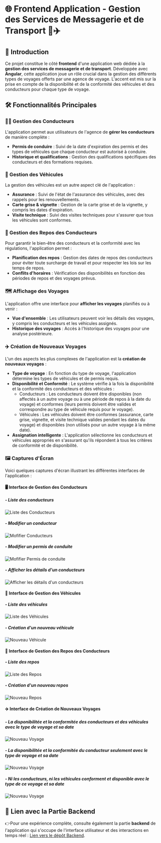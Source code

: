 # 🌐 Frontend Application - Gestion des Services de Messagerie et de Transport 🚚✈️

## 🚀 Introduction

Ce projet constitue le côté **frontend** d'une application web dédiée à la **gestion des services de messagerie et de transport**. Développée avec **Angular**, cette application joue un rôle crucial dans la gestion des différents types de voyages offerts par une agence de voyage. L'accent est mis sur la prise en compte de la disponibilité et de la conformité des véhicules et des conducteurs pour chaque type de voyage.

## 🛠️ Fonctionnalités Principales

### 👨‍✈️ Gestion des Conducteurs

L'application permet aux utilisateurs de l'agence de **gérer les conducteurs** de manière complète :
- **Permis de conduire** : Suivi de la date d'expiration des permis et des types de véhicules que chaque conducteur est autorisé à conduire.
- **Historique et qualifications** : Gestion des qualifications spécifiques des conducteurs et des formations requises.

### 🚗 Gestion des Véhicules

La gestion des véhicules est un autre aspect clé de l'application :
- **Assurance** : Suivi de l'état de l'assurance des véhicules, avec des rappels pour les renouvellements.
- **Carte grise & vignette** : Gestion de la carte grise et de la vignette, y compris les dates d'expiration.
- **Visite technique** : Suivi des visites techniques pour s'assurer que tous les véhicules sont conformes.

### 🛌 Gestion des Repos des Conducteurs

Pour garantir le bien-être des conducteurs et la conformité avec les régulations, l'application permet :
- **Planification des repos** : Gestion des dates de repos des conducteurs pour éviter toute surcharge de travail et pour respecter les lois sur les temps de repos.
- **Conflits d'horaires** : Vérification des disponibilités en fonction des périodes de repos et des voyages prévus.

### 🗺️ Affichage des Voyages

L'application offre une interface pour **afficher les voyages** planifiés ou à venir :
- **Vue d'ensemble** : Les utilisateurs peuvent voir les détails des voyages, y compris les conducteurs et les véhicules assignés.
- **Historique des voyages** : Accès à l'historique des voyages pour une analyse postérieure.

### ✈️ Création de Nouveaux Voyages

L'un des aspects les plus complexes de l'application est la **création de nouveaux voyages** :
- **Type de voyage** : En fonction du type de voyage, l'application détermine les types de véhicules et de permis requis.
- **Disponibilité et Conformité** : Le système vérifie à la fois la disponibilité et la conformité des conducteurs et des véhicules :
  - Conducteurs : Les conducteurs doivent être disponibles (non affectés à un autre voyage ou à une période de repos à la date du voyage) et conformes (leurs permis doivent être valides et correspondre au type de véhicule requis pour le voyage).
  - Véhicules : Les véhicules doivent être conformes (assurance, carte grise, vignette, et visite technique valides pendant les dates du voyage) et disponibles (non utilisés pour un autre voyage à la même date).
- **Assignation intelligente** :  L'application sélectionne les conducteurs et véhicules appropriés en s'assurant qu'ils répondent à tous les critères de conformité et de disponibilité.

### 🖼️ Captures d'Écran

Voici quelques captures d'écran illustrant les différentes interfaces de l'application :

#### 🖥️ Interface de Gestion des Conducteurs

##### - Liste des conducteurs
![Liste des Conducteurs](./images/liste-conducteurs.jpg)

##### - Modifier un conducteur
![Mofifier Conducteurs](./images/modifier-conducteur.jpg)

##### - Modifier un permis de conduite
![Mofifier Permis de conduite](./images/modifier-permis.jpg)

##### - Afficher les détails d'un conducteurs
![Afficher les détails d'un conducteurs](./images/afficher-conducteur.jpg)

#### 🚗 Interface de Gestion des Véhicules

##### - Liste des véhicules
![Liste des Véhicules](./images/liste-vehicule.jpg)

##### - Création d'un nouveau véhicule
![Nouveau Véhicule](./images/nouveu-vehicule.jpg)

#### 🛌 Interface de Gestion des Repos des Conducteurs

##### - Liste des repos
![Liste des Repos](./images/liste-repos.jpg)

##### - Création d'un nouveau repos
![Nouveau Repos](./images/nouveau-repos.jpg)

#### ✈️ Interface de Création de Nouveaux Voyages

##### - La disponibilitée et la conformitée des conducteurs et des véhicules avec le type de voyage et sa date
![Nouveau Voyage](./images/nouveau-voyage-1.jpg)

##### - La disponibilitée et la conformitée du conducteur seulement avec le type de voyage et sa date
![Nouveau Voyage](./images/nouveau-voyage-2.jpg)

##### - Ni les conducteurs, ni les véhicules conforment et disponible avec le type de ce voyage et sa date
![Nouveau Voyage](./images/nouveau-voyage-3.jpg)

## 🔗 Lien avec la Partie Backend

👉Pour une expérience complète, consulte également la partie **backend** de l'application qui s'occupe de l'interface utilisateur et des interactions en temps réel : <a href="https://github.com/BiouiAdnane/Backend-Application---Gestion-des-Services-de-Messagerie-et-de-Transport" target="_blank">Lien vers le dépôt Backend</a>.
